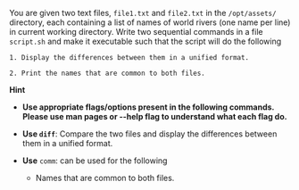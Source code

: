 You are given two text files, `file1.txt` and `file2.txt` in the `/opt/assets/` directory, each containing a list of names of world rivers (one name per line) in current working directory. Write two sequential commands in a file `script.sh` and make it executable such that the script will do the following

	1. Display the differences between them in a unified format.

	2. Print the names that are common to both files.

**Hint**

- **Use appropriate flags/options present in the following commands. Please use man pages or --help flag to understand what each flag do.**

- **Use `diff`**: Compare the two files and display the differences between them in a unified format.

- **Use**  `comm`: can be used for the following
    - Names that are common to both files.